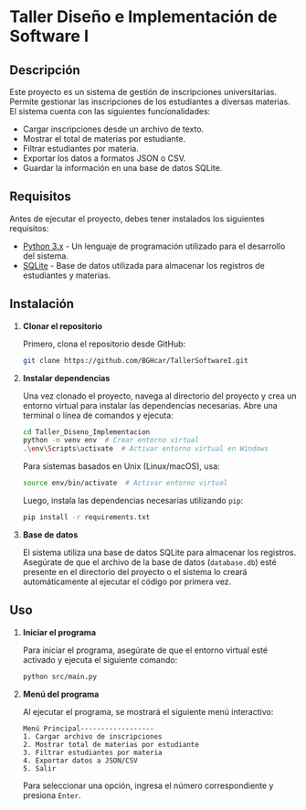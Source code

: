 # Taller Diseño e Implementación de Software I

## Descripción
Este proyecto es un sistema de gestión de inscripciones universitarias. Permite gestionar las inscripciones de los estudiantes a diversas materias. El sistema cuenta con las siguientes funcionalidades:

- Cargar inscripciones desde un archivo de texto.
- Mostrar el total de materias por estudiante.
- Filtrar estudiantes por materia.
- Exportar los datos a formatos JSON o CSV.
- Guardar la información en una base de datos SQLite.

## Requisitos
Antes de ejecutar el proyecto, debes tener instalados los siguientes requisitos:

- [Python 3.x](https://www.python.org/downloads/) - Un lenguaje de programación utilizado para el desarrollo del sistema.
- [SQLite](https://www.sqlite.org/) - Base de datos utilizada para almacenar los registros de estudiantes y materias.

## Instalación

1. **Clonar el repositorio**

   Primero, clona el repositorio desde GitHub:

   ```bash
   git clone https://github.com/BGHcar/TallerSoftwareI.git
   ```

2. **Instalar dependencias**

   Una vez clonado el proyecto, navega al directorio del proyecto y crea un entorno virtual para instalar las dependencias necesarias. Abre una terminal o línea de comandos y ejecuta:

   ```bash
   cd Taller_Diseno_Implementacion
   python -m venv env  # Crear entorno virtual
   .\env\Scripts\activate  # Activar entorno virtual en Windows
   ```

   Para sistemas basados en Unix (Linux/macOS), usa:

   ```bash
   source env/bin/activate  # Activar entorno virtual
   ```

   Luego, instala las dependencias necesarias utilizando `pip`:

   ```bash
   pip install -r requirements.txt
   ```

3. **Base de datos**

   El sistema utiliza una base de datos SQLite para almacenar los registros. Asegúrate de que el archivo de la base de datos (`database.db`) esté presente en el directorio del proyecto o el sistema lo creará automáticamente al ejecutar el código por primera vez.

## Uso

1. **Iniciar el programa**

   Para iniciar el programa, asegúrate de que el entorno virtual esté activado y ejecuta el siguiente comando:

   ```bash
   python src/main.py
   ```

2. **Menú del programa**

   Al ejecutar el programa, se mostrará el siguiente menú interactivo:

   ```
   Menú Principal------------------
   1. Cargar archivo de inscripciones
   2. Mostrar total de materias por estudiante
   3. Filtrar estudiantes por materia
   4. Exportar datos a JSON/CSV
   5. Salir
   ```

   Para seleccionar una opción, ingresa el número correspondiente y presiona `Enter`.